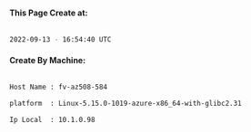 
   
#### This Page Create at:

```bash

2022-09-13 - 16:54:40 UTC

```

#### Create By Machine:

```bash

Host Name : fv-az508-584

platform  : Linux-5.15.0-1019-azure-x86_64-with-glibc2.31

Ip Local  : 10.1.0.98

```

